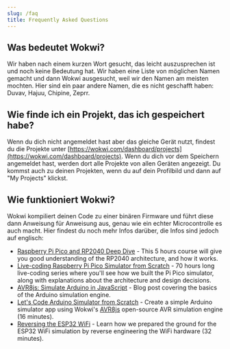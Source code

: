 ```yaml
---
slug: /faq
title: Frequently Asked Questions
---
```


## Was bedeutet Wokwi?

Wir haben nach einem kurzen Wort gesucht, das leicht auszusprechen ist und noch keine Bedeutung hat. Wir haben eine Liste von möglichen Namen gemacht und dann Wokwi ausgesucht, weil wir den Namen am meisten mochten. Hier sind ein paar andere Namen, die es nicht geschafft haben: Duvav, Hajuu, Chipine, Zeprr.

## Wie finde ich ein Projekt, das ich gespeichert habe?

Wenn du dich nicht angemeldet hast aber das gleiche Gerät nutzt, findest du die Projekte unter [https://wokwi.com/dashboard/projects](https://wokwi.com/dashboard/projects). Wenn du dich vor dem Speichern angemeldet hast, werden dort alle Projekte von allen Geräten angezeigt. Du kommst auch zu deinen Projekten, wenn du auf dein Profilbild und dann auf "My Projects" klickst.

## Wie funktioniert Wokwi?

Wokwi kompiliert deinen Code zu einer binären Firmware und führt diese dann Anweisung für Anweisung aus, genau wie ein echter Microcontrolle es auch macht. Hier findest du noch mehr Infos darüber, die Infos sind jedoch auf englisch:

- [Raspberry Pi Pico and RP2040 Deep Dive](https://www.youtube.com/watch?v=Duel_Oaases&list=PL_tws4AXg7auiZHZsL-qfrXoMiUONBB0U&index=2) - This 5 hours course will give you good understanding of the RP2040 architecture, and how it works.
- [Live-coding Raspberry Pi Pico Simulator from Scratch](https://www.youtube.com/watch?v=POCUbWhBXVA&list=PLLomdjsHtJTxT-vdJHwa3z62dFXZnzYBm&index=1&t=0s) - 70 hours long live-coding series where you'll see how we built the Pi Pico simulator, along with explanations about the architecture and design decisions.
- [AVR8js: Simulate Arduino in JavaScript](https://blog.wokwi.com/avr8js-simulate-arduino-in-javascript/) - Blog post covering the basics of the Arduino simulation engine.
- [Let's Code Arduino Simulator from Scratch](https://www.youtube.com/watch?v=fArqj-USmjA) - Create a simple Arduino simulator app using Wokwi's [AVR8js](https://github.com/wokwi/avr8js) open-source AVR simulation engine (16 minutes).
- [Reversing the ESP32 WiFi](https://www.youtube.com/watch?v=XmaT8bMssyQ) - Learn how we prepared the ground for the ESP32 WiFi simulation by reverse engineering the WiFi hardware (32 minutes).
